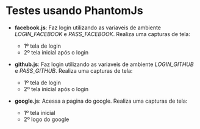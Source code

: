 # Testes usando PhantomJs
* **facebook.js**:
Faz login utilizando as variaveis de ambiente _LOGIN_FACEBOOK_ e _PASS_FACEBOOK_.
Realiza uma capturas de tela:
  * 1º tela de login 
  * 2º tela inicial após o login

* **github.js**:
Faz login utilizando as variaveis de ambiente _LOGIN_GITHUB_ e _PASS_GITHUB_.
Realiza uma capturas de tela:
  * 1º tela de login 
  * 2º tela inicial após o login


* **google.js**:
Acessa a pagina do google.
Realiza uma capturas de tela:
  * 1º tela inicial 
  * 2º logo do google
